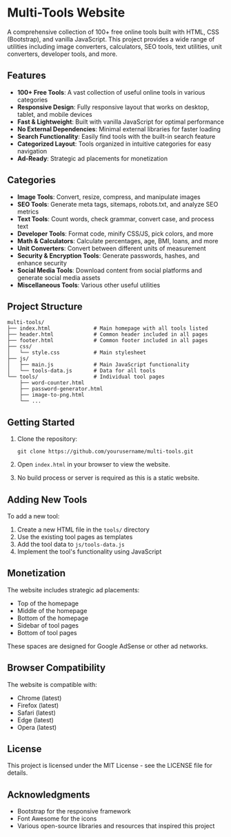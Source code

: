# Multi-Tools Website

A comprehensive collection of 100+ free online tools built with HTML, CSS (Bootstrap), and vanilla JavaScript. This project provides a wide range of utilities including image converters, calculators, SEO tools, text utilities, unit converters, developer tools, and more.

## Features

- **100+ Free Tools**: A vast collection of useful online tools in various categories
- **Responsive Design**: Fully responsive layout that works on desktop, tablet, and mobile devices
- **Fast & Lightweight**: Built with vanilla JavaScript for optimal performance
- **No External Dependencies**: Minimal external libraries for faster loading
- **Search Functionality**: Easily find tools with the built-in search feature
- **Categorized Layout**: Tools organized in intuitive categories for easy navigation
- **Ad-Ready**: Strategic ad placements for monetization

## Categories

- **Image Tools**: Convert, resize, compress, and manipulate images
- **SEO Tools**: Generate meta tags, sitemaps, robots.txt, and analyze SEO metrics
- **Text Tools**: Count words, check grammar, convert case, and process text
- **Developer Tools**: Format code, minify CSS/JS, pick colors, and more
- **Math & Calculators**: Calculate percentages, age, BMI, loans, and more
- **Unit Converters**: Convert between different units of measurement
- **Security & Encryption Tools**: Generate passwords, hashes, and enhance security
- **Social Media Tools**: Download content from social platforms and generate social media assets
- **Miscellaneous Tools**: Various other useful utilities

## Project Structure

```
multi-tools/
├── index.html              # Main homepage with all tools listed
├── header.html             # Common header included in all pages
├── footer.html             # Common footer included in all pages
├── css/
│   └── style.css           # Main stylesheet
├── js/
│   ├── main.js             # Main JavaScript functionality
│   └── tools-data.js       # Data for all tools
└── tools/                  # Individual tool pages
    ├── word-counter.html
    ├── password-generator.html
    ├── image-to-png.html
    └── ...
```

## Getting Started

1. Clone the repository:
   ```
   git clone https://github.com/yourusername/multi-tools.git
   ```

2. Open `index.html` in your browser to view the website.

3. No build process or server is required as this is a static website.

## Adding New Tools

To add a new tool:

1. Create a new HTML file in the `tools/` directory
2. Use the existing tool pages as templates
3. Add the tool data to `js/tools-data.js`
4. Implement the tool's functionality using JavaScript

## Monetization

The website includes strategic ad placements:
- Top of the homepage
- Middle of the homepage
- Bottom of the homepage
- Sidebar of tool pages
- Bottom of tool pages

These spaces are designed for Google AdSense or other ad networks.

## Browser Compatibility

The website is compatible with:
- Chrome (latest)
- Firefox (latest)
- Safari (latest)
- Edge (latest)
- Opera (latest)

## License

This project is licensed under the MIT License - see the LICENSE file for details.

## Acknowledgments

- Bootstrap for the responsive framework
- Font Awesome for the icons
- Various open-source libraries and resources that inspired this project 